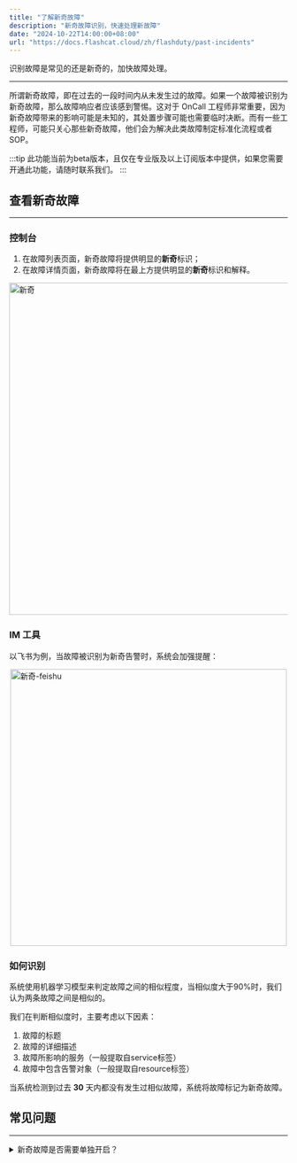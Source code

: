 ```yaml
---
title: "了解新奇故障"
description: "新奇故障识别，快速处理新故障"
date: "2024-10-22T14:00:00+08:00"
url: "https://docs.flashcat.cloud/zh/flashduty/past-incidents"
---
```


识别故障是常见的还是新奇的，加快故障处理。

---

所谓新奇故障，即在过去的一段时间内从未发生过的故障。如果一个故障被识别为新奇故障，那么故障响应者应该感到警惕。这对于 OnCall 工程师非常重要，因为新奇故障带来的影响可能是未知的，其处置步骤可能也需要临时决断。而有一些工程师，可能只关心那些新奇故障，他们会为解决此类故障制定标准化流程或者SOP。

:::tip
此功能当前为beta版本，且仅在专业版及以上订阅版本中提供，如果您需要开通此功能，请随时联系我们。
:::


## 查看新奇故障
---

### 控制台

1. 在故障列表页面，新奇故障将提供明显的**新奇**标识；
2. 在故障详情页面，新奇故障将在最上方提供明显的**新奇**标识和解释。

<img src="https://download.flashcat.cloud/flashduty/kb/outlier-incident.png" alt="新奇" style="display: block; margin: 0 auto;" width="600"/>

### IM 工具

以飞书为例，当故障被识别为新奇告警时，系统会加强提醒：

<img src="https://download.flashcat.cloud/flashduty/kb/outlier-incident-feishu.png" alt="新奇-feishu" style="display: block; margin: 0 auto;" width="500"/>

### 如何识别

系统使用机器学习模型来判定故障之间的相似程度，当相似度大于90%时，我们认为两条故障之间是相似的。

我们在判断相似度时，主要考虑以下因素：

1. 故障的标题
2. 故障的详细描述
3. 故障所影响的服务（一般提取自service标签）
4. 故障中包含告警对象（一般提取自resource标签）

当系统检测到过去 **30** 天内都没有发生过相似故障，系统将故障标记为新奇故障。


## 常见问题
---

<details>
  <summary>新奇故障是否需要单独开启？</summary>
  无需设置和开启，默认所有专业版及以上订阅版本，系统都会触发新奇故障识别。
</details>
